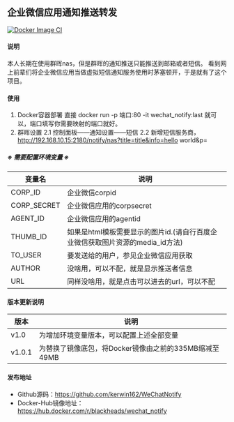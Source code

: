 ## 企业微信应用通知推送转发
[![Docker Image CI](https://github.com/kerwin162/WeChatNotify/actions/workflows/docker-image.yml/badge.svg)](https://github.com/kerwin162/WeChatNotify/actions/workflows/docker-image.yml)
#### 说明
本人长期在使用群晖nas，但是群晖的通知推送只能推送到邮箱或者短信。
看到网上前辈们将企业微信应用当做虚拟短信通知服务使用时茅塞顿开，于是就有了这个项目。

#### 使用
1. Docker容器部署
   直接 docker run -p 端口:80 -it wechat_notify:last 就可以，端口填写你需要映射的端口就好。
2. 群晖设置
   2.1 控制面板——通知设置——短信
   2.2 新增短信服务商，http://192.168.10.15:2180/notify/nas?title=title&info=hello world&p=


##### ※ 需要配置环境变量 ※
|  变量名   | 说明  |
|  ----  | ----  |
| CORP_ID  |  企业微信corpid| |
| CORP_SECRET  | 企业微信应用的corpsecret |
| AGENT_ID  | 企业微信应用的agentid |
| THUMB_ID  | 如果是html模板需要显示的图片id.(请自行百度企业微信获取图片资源的media_id方法) |
| TO_USER  | 要发送给的用户，参见企业微信应用获取 |
| AUTHOR  | 没啥用，可以不配，就是显示推送者信息 |
| URL  | 同样没啥用，就是点击可以进去的url，可以不配 |


#### 版本更新说明
|  版本   | 说明  |
|  ----  | ----  |
| v1.0  | 为增加环境变量版本，可以配置上述全部变量|
| v1.0.1 | 为替换了镜像底包，将Docker镜像由之前的335MB缩减至49MB|

#### 发布地址
- Github源码：https://github.com/kerwin162/WeChatNotify
- Docker-Hub镜像地址：https://hub.docker.com/r/blackheads/wechat_notify
